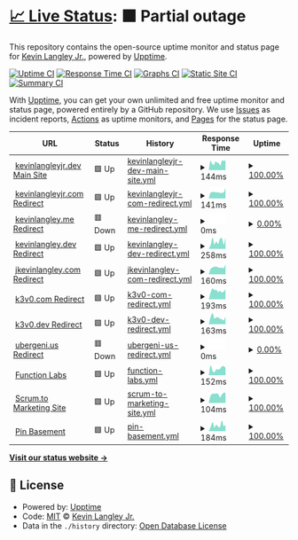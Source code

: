 # [📈 Live Status](https://kevinlangleyjr.upptime.js.org): <!--live status--> **🟧 Partial outage**

This repository contains the open-source uptime monitor and status page for [Kevin Langley Jr.](https://kevinlangleyjr.dev), powered by [Upptime](https://github.com/upptime/upptime).

[![Uptime CI](https://github.com/kevinlangleyjr/upptime/workflows/Uptime%20CI/badge.svg)](https://github.com/kevinlangleyjr/upptime/actions?query=workflow%3A%22Uptime+CI%22)
[![Response Time CI](https://github.com/kevinlangleyjr/upptime/workflows/Response%20Time%20CI/badge.svg)](https://github.com/kevinlangleyjr/upptime/actions?query=workflow%3A%22Response+Time+CI%22)
[![Graphs CI](https://github.com/kevinlangleyjr/upptime/workflows/Graphs%20CI/badge.svg)](https://github.com/kevinlangleyjr/upptime/actions?query=workflow%3A%22Graphs+CI%22)
[![Static Site CI](https://github.com/kevinlangleyjr/upptime/workflows/Static%20Site%20CI/badge.svg)](https://github.com/kevinlangleyjr/upptime/actions?query=workflow%3A%22Static+Site+CI%22)
[![Summary CI](https://github.com/kevinlangleyjr/upptime/workflows/Summary%20CI/badge.svg)](https://github.com/kevinlangleyjr/upptime/actions?query=workflow%3A%22Summary+CI%22)

With [Upptime](https://upptime.js.org), you can get your own unlimited and free uptime monitor and status page, powered entirely by a GitHub repository. We use [Issues](https://github.com/kevinlangleyjr/upptime/issues) as incident reports, [Actions](https://github.com/kevinlangleyjr/upptime/actions) as uptime monitors, and [Pages](https://kevinlangleyjr.upptime.js.org) for the status page.

<!--start: status pages-->
<!-- This summary is generated by Upptime (https://github.com/upptime/upptime) -->
<!-- Do not edit this manually, your changes will be overwritten -->
<!-- prettier-ignore -->
| URL | Status | History | Response Time | Uptime |
| --- | ------ | ------- | ------------- | ------ |
| <img alt="" src="https://icons.duckduckgo.com/ip3/kevinlangleyjr.dev.ico" height="13"> [kevinlangleyjr.dev Main Site](https://kevinlangleyjr.dev) | 🟩 Up | [kevinlangleyjr-dev-main-site.yml](https://github.com/kevinlangleyjr/upptime/commits/HEAD/history/kevinlangleyjr-dev-main-site.yml) | <details><summary><img alt="Response time graph" src="./graphs/kevinlangleyjr-dev-main-site/response-time-week.png" height="20"> 144ms</summary><br><a href="https://status.kevinlangleyjr.dev/history/kevinlangleyjr-dev-main-site"><img alt="Response time 172" src="https://img.shields.io/endpoint?url=https%3A%2F%2Fraw.githubusercontent.com%2Fkevinlangleyjr%2Fupptime%2FHEAD%2Fapi%2Fkevinlangleyjr-dev-main-site%2Fresponse-time.json"></a><br><a href="https://status.kevinlangleyjr.dev/history/kevinlangleyjr-dev-main-site"><img alt="24-hour response time 176" src="https://img.shields.io/endpoint?url=https%3A%2F%2Fraw.githubusercontent.com%2Fkevinlangleyjr%2Fupptime%2FHEAD%2Fapi%2Fkevinlangleyjr-dev-main-site%2Fresponse-time-day.json"></a><br><a href="https://status.kevinlangleyjr.dev/history/kevinlangleyjr-dev-main-site"><img alt="7-day response time 144" src="https://img.shields.io/endpoint?url=https%3A%2F%2Fraw.githubusercontent.com%2Fkevinlangleyjr%2Fupptime%2FHEAD%2Fapi%2Fkevinlangleyjr-dev-main-site%2Fresponse-time-week.json"></a><br><a href="https://status.kevinlangleyjr.dev/history/kevinlangleyjr-dev-main-site"><img alt="30-day response time 141" src="https://img.shields.io/endpoint?url=https%3A%2F%2Fraw.githubusercontent.com%2Fkevinlangleyjr%2Fupptime%2FHEAD%2Fapi%2Fkevinlangleyjr-dev-main-site%2Fresponse-time-month.json"></a><br><a href="https://status.kevinlangleyjr.dev/history/kevinlangleyjr-dev-main-site"><img alt="1-year response time 147" src="https://img.shields.io/endpoint?url=https%3A%2F%2Fraw.githubusercontent.com%2Fkevinlangleyjr%2Fupptime%2FHEAD%2Fapi%2Fkevinlangleyjr-dev-main-site%2Fresponse-time-year.json"></a></details> | <details><summary><a href="https://status.kevinlangleyjr.dev/history/kevinlangleyjr-dev-main-site">100.00%</a></summary><a href="https://status.kevinlangleyjr.dev/history/kevinlangleyjr-dev-main-site"><img alt="All-time uptime 99.97%" src="https://img.shields.io/endpoint?url=https%3A%2F%2Fraw.githubusercontent.com%2Fkevinlangleyjr%2Fupptime%2FHEAD%2Fapi%2Fkevinlangleyjr-dev-main-site%2Fuptime.json"></a><br><a href="https://status.kevinlangleyjr.dev/history/kevinlangleyjr-dev-main-site"><img alt="24-hour uptime 100.00%" src="https://img.shields.io/endpoint?url=https%3A%2F%2Fraw.githubusercontent.com%2Fkevinlangleyjr%2Fupptime%2FHEAD%2Fapi%2Fkevinlangleyjr-dev-main-site%2Fuptime-day.json"></a><br><a href="https://status.kevinlangleyjr.dev/history/kevinlangleyjr-dev-main-site"><img alt="7-day uptime 100.00%" src="https://img.shields.io/endpoint?url=https%3A%2F%2Fraw.githubusercontent.com%2Fkevinlangleyjr%2Fupptime%2FHEAD%2Fapi%2Fkevinlangleyjr-dev-main-site%2Fuptime-week.json"></a><br><a href="https://status.kevinlangleyjr.dev/history/kevinlangleyjr-dev-main-site"><img alt="30-day uptime 100.00%" src="https://img.shields.io/endpoint?url=https%3A%2F%2Fraw.githubusercontent.com%2Fkevinlangleyjr%2Fupptime%2FHEAD%2Fapi%2Fkevinlangleyjr-dev-main-site%2Fuptime-month.json"></a><br><a href="https://status.kevinlangleyjr.dev/history/kevinlangleyjr-dev-main-site"><img alt="1-year uptime 99.99%" src="https://img.shields.io/endpoint?url=https%3A%2F%2Fraw.githubusercontent.com%2Fkevinlangleyjr%2Fupptime%2FHEAD%2Fapi%2Fkevinlangleyjr-dev-main-site%2Fuptime-year.json"></a></details>
| <img alt="" src="https://icons.duckduckgo.com/ip3/kevinlangleyjr.com.ico" height="13"> [kevinlangleyjr.com Redirect](https://kevinlangleyjr.com) | 🟩 Up | [kevinlangleyjr-com-redirect.yml](https://github.com/kevinlangleyjr/upptime/commits/HEAD/history/kevinlangleyjr-com-redirect.yml) | <details><summary><img alt="Response time graph" src="./graphs/kevinlangleyjr-com-redirect/response-time-week.png" height="20"> 141ms</summary><br><a href="https://status.kevinlangleyjr.dev/history/kevinlangleyjr-com-redirect"><img alt="Response time 209" src="https://img.shields.io/endpoint?url=https%3A%2F%2Fraw.githubusercontent.com%2Fkevinlangleyjr%2Fupptime%2FHEAD%2Fapi%2Fkevinlangleyjr-com-redirect%2Fresponse-time.json"></a><br><a href="https://status.kevinlangleyjr.dev/history/kevinlangleyjr-com-redirect"><img alt="24-hour response time 127" src="https://img.shields.io/endpoint?url=https%3A%2F%2Fraw.githubusercontent.com%2Fkevinlangleyjr%2Fupptime%2FHEAD%2Fapi%2Fkevinlangleyjr-com-redirect%2Fresponse-time-day.json"></a><br><a href="https://status.kevinlangleyjr.dev/history/kevinlangleyjr-com-redirect"><img alt="7-day response time 141" src="https://img.shields.io/endpoint?url=https%3A%2F%2Fraw.githubusercontent.com%2Fkevinlangleyjr%2Fupptime%2FHEAD%2Fapi%2Fkevinlangleyjr-com-redirect%2Fresponse-time-week.json"></a><br><a href="https://status.kevinlangleyjr.dev/history/kevinlangleyjr-com-redirect"><img alt="30-day response time 151" src="https://img.shields.io/endpoint?url=https%3A%2F%2Fraw.githubusercontent.com%2Fkevinlangleyjr%2Fupptime%2FHEAD%2Fapi%2Fkevinlangleyjr-com-redirect%2Fresponse-time-month.json"></a><br><a href="https://status.kevinlangleyjr.dev/history/kevinlangleyjr-com-redirect"><img alt="1-year response time 181" src="https://img.shields.io/endpoint?url=https%3A%2F%2Fraw.githubusercontent.com%2Fkevinlangleyjr%2Fupptime%2FHEAD%2Fapi%2Fkevinlangleyjr-com-redirect%2Fresponse-time-year.json"></a></details> | <details><summary><a href="https://status.kevinlangleyjr.dev/history/kevinlangleyjr-com-redirect">100.00%</a></summary><a href="https://status.kevinlangleyjr.dev/history/kevinlangleyjr-com-redirect"><img alt="All-time uptime 90.31%" src="https://img.shields.io/endpoint?url=https%3A%2F%2Fraw.githubusercontent.com%2Fkevinlangleyjr%2Fupptime%2FHEAD%2Fapi%2Fkevinlangleyjr-com-redirect%2Fuptime.json"></a><br><a href="https://status.kevinlangleyjr.dev/history/kevinlangleyjr-com-redirect"><img alt="24-hour uptime 100.00%" src="https://img.shields.io/endpoint?url=https%3A%2F%2Fraw.githubusercontent.com%2Fkevinlangleyjr%2Fupptime%2FHEAD%2Fapi%2Fkevinlangleyjr-com-redirect%2Fuptime-day.json"></a><br><a href="https://status.kevinlangleyjr.dev/history/kevinlangleyjr-com-redirect"><img alt="7-day uptime 100.00%" src="https://img.shields.io/endpoint?url=https%3A%2F%2Fraw.githubusercontent.com%2Fkevinlangleyjr%2Fupptime%2FHEAD%2Fapi%2Fkevinlangleyjr-com-redirect%2Fuptime-week.json"></a><br><a href="https://status.kevinlangleyjr.dev/history/kevinlangleyjr-com-redirect"><img alt="30-day uptime 57.67%" src="https://img.shields.io/endpoint?url=https%3A%2F%2Fraw.githubusercontent.com%2Fkevinlangleyjr%2Fupptime%2FHEAD%2Fapi%2Fkevinlangleyjr-com-redirect%2Fuptime-month.json"></a><br><a href="https://status.kevinlangleyjr.dev/history/kevinlangleyjr-com-redirect"><img alt="1-year uptime 74.54%" src="https://img.shields.io/endpoint?url=https%3A%2F%2Fraw.githubusercontent.com%2Fkevinlangleyjr%2Fupptime%2FHEAD%2Fapi%2Fkevinlangleyjr-com-redirect%2Fuptime-year.json"></a></details>
| <img alt="" src="https://icons.duckduckgo.com/ip3/kevinlangley.me.ico" height="13"> [kevinlangley.me Redirect](https://kevinlangley.me) | 🟥 Down | [kevinlangley-me-redirect.yml](https://github.com/kevinlangleyjr/upptime/commits/HEAD/history/kevinlangley-me-redirect.yml) | <details><summary><img alt="Response time graph" src="./graphs/kevinlangley-me-redirect/response-time-week.png" height="20"> 0ms</summary><br><a href="https://status.kevinlangleyjr.dev/history/kevinlangley-me-redirect"><img alt="Response time 188" src="https://img.shields.io/endpoint?url=https%3A%2F%2Fraw.githubusercontent.com%2Fkevinlangleyjr%2Fupptime%2FHEAD%2Fapi%2Fkevinlangley-me-redirect%2Fresponse-time.json"></a><br><a href="https://status.kevinlangleyjr.dev/history/kevinlangley-me-redirect"><img alt="24-hour response time 0" src="https://img.shields.io/endpoint?url=https%3A%2F%2Fraw.githubusercontent.com%2Fkevinlangleyjr%2Fupptime%2FHEAD%2Fapi%2Fkevinlangley-me-redirect%2Fresponse-time-day.json"></a><br><a href="https://status.kevinlangleyjr.dev/history/kevinlangley-me-redirect"><img alt="7-day response time 0" src="https://img.shields.io/endpoint?url=https%3A%2F%2Fraw.githubusercontent.com%2Fkevinlangleyjr%2Fupptime%2FHEAD%2Fapi%2Fkevinlangley-me-redirect%2Fresponse-time-week.json"></a><br><a href="https://status.kevinlangleyjr.dev/history/kevinlangley-me-redirect"><img alt="30-day response time 0" src="https://img.shields.io/endpoint?url=https%3A%2F%2Fraw.githubusercontent.com%2Fkevinlangleyjr%2Fupptime%2FHEAD%2Fapi%2Fkevinlangley-me-redirect%2Fresponse-time-month.json"></a><br><a href="https://status.kevinlangleyjr.dev/history/kevinlangley-me-redirect"><img alt="1-year response time 189" src="https://img.shields.io/endpoint?url=https%3A%2F%2Fraw.githubusercontent.com%2Fkevinlangleyjr%2Fupptime%2FHEAD%2Fapi%2Fkevinlangley-me-redirect%2Fresponse-time-year.json"></a></details> | <details><summary><a href="https://status.kevinlangleyjr.dev/history/kevinlangley-me-redirect">0.00%</a></summary><a href="https://status.kevinlangleyjr.dev/history/kevinlangley-me-redirect"><img alt="All-time uptime 89.55%" src="https://img.shields.io/endpoint?url=https%3A%2F%2Fraw.githubusercontent.com%2Fkevinlangleyjr%2Fupptime%2FHEAD%2Fapi%2Fkevinlangley-me-redirect%2Fuptime.json"></a><br><a href="https://status.kevinlangleyjr.dev/history/kevinlangley-me-redirect"><img alt="24-hour uptime 0.00%" src="https://img.shields.io/endpoint?url=https%3A%2F%2Fraw.githubusercontent.com%2Fkevinlangleyjr%2Fupptime%2FHEAD%2Fapi%2Fkevinlangley-me-redirect%2Fuptime-day.json"></a><br><a href="https://status.kevinlangleyjr.dev/history/kevinlangley-me-redirect"><img alt="7-day uptime 0.00%" src="https://img.shields.io/endpoint?url=https%3A%2F%2Fraw.githubusercontent.com%2Fkevinlangleyjr%2Fupptime%2FHEAD%2Fapi%2Fkevinlangley-me-redirect%2Fuptime-week.json"></a><br><a href="https://status.kevinlangleyjr.dev/history/kevinlangley-me-redirect"><img alt="30-day uptime 1.38%" src="https://img.shields.io/endpoint?url=https%3A%2F%2Fraw.githubusercontent.com%2Fkevinlangleyjr%2Fupptime%2FHEAD%2Fapi%2Fkevinlangley-me-redirect%2Fuptime-month.json"></a><br><a href="https://status.kevinlangleyjr.dev/history/kevinlangley-me-redirect"><img alt="1-year uptime 72.50%" src="https://img.shields.io/endpoint?url=https%3A%2F%2Fraw.githubusercontent.com%2Fkevinlangleyjr%2Fupptime%2FHEAD%2Fapi%2Fkevinlangley-me-redirect%2Fuptime-year.json"></a></details>
| <img alt="" src="https://icons.duckduckgo.com/ip3/kevinlangley.dev.ico" height="13"> [kevinlangley.dev Redirect](https://kevinlangley.dev) | 🟩 Up | [kevinlangley-dev-redirect.yml](https://github.com/kevinlangleyjr/upptime/commits/HEAD/history/kevinlangley-dev-redirect.yml) | <details><summary><img alt="Response time graph" src="./graphs/kevinlangley-dev-redirect/response-time-week.png" height="20"> 258ms</summary><br><a href="https://status.kevinlangleyjr.dev/history/kevinlangley-dev-redirect"><img alt="Response time 292" src="https://img.shields.io/endpoint?url=https%3A%2F%2Fraw.githubusercontent.com%2Fkevinlangleyjr%2Fupptime%2FHEAD%2Fapi%2Fkevinlangley-dev-redirect%2Fresponse-time.json"></a><br><a href="https://status.kevinlangleyjr.dev/history/kevinlangley-dev-redirect"><img alt="24-hour response time 170" src="https://img.shields.io/endpoint?url=https%3A%2F%2Fraw.githubusercontent.com%2Fkevinlangleyjr%2Fupptime%2FHEAD%2Fapi%2Fkevinlangley-dev-redirect%2Fresponse-time-day.json"></a><br><a href="https://status.kevinlangleyjr.dev/history/kevinlangley-dev-redirect"><img alt="7-day response time 258" src="https://img.shields.io/endpoint?url=https%3A%2F%2Fraw.githubusercontent.com%2Fkevinlangleyjr%2Fupptime%2FHEAD%2Fapi%2Fkevinlangley-dev-redirect%2Fresponse-time-week.json"></a><br><a href="https://status.kevinlangleyjr.dev/history/kevinlangley-dev-redirect"><img alt="30-day response time 238" src="https://img.shields.io/endpoint?url=https%3A%2F%2Fraw.githubusercontent.com%2Fkevinlangleyjr%2Fupptime%2FHEAD%2Fapi%2Fkevinlangley-dev-redirect%2Fresponse-time-month.json"></a><br><a href="https://status.kevinlangleyjr.dev/history/kevinlangley-dev-redirect"><img alt="1-year response time 292" src="https://img.shields.io/endpoint?url=https%3A%2F%2Fraw.githubusercontent.com%2Fkevinlangleyjr%2Fupptime%2FHEAD%2Fapi%2Fkevinlangley-dev-redirect%2Fresponse-time-year.json"></a></details> | <details><summary><a href="https://status.kevinlangleyjr.dev/history/kevinlangley-dev-redirect">100.00%</a></summary><a href="https://status.kevinlangleyjr.dev/history/kevinlangley-dev-redirect"><img alt="All-time uptime 76.42%" src="https://img.shields.io/endpoint?url=https%3A%2F%2Fraw.githubusercontent.com%2Fkevinlangleyjr%2Fupptime%2FHEAD%2Fapi%2Fkevinlangley-dev-redirect%2Fuptime.json"></a><br><a href="https://status.kevinlangleyjr.dev/history/kevinlangley-dev-redirect"><img alt="24-hour uptime 100.00%" src="https://img.shields.io/endpoint?url=https%3A%2F%2Fraw.githubusercontent.com%2Fkevinlangleyjr%2Fupptime%2FHEAD%2Fapi%2Fkevinlangley-dev-redirect%2Fuptime-day.json"></a><br><a href="https://status.kevinlangleyjr.dev/history/kevinlangley-dev-redirect"><img alt="7-day uptime 100.00%" src="https://img.shields.io/endpoint?url=https%3A%2F%2Fraw.githubusercontent.com%2Fkevinlangleyjr%2Fupptime%2FHEAD%2Fapi%2Fkevinlangley-dev-redirect%2Fuptime-week.json"></a><br><a href="https://status.kevinlangleyjr.dev/history/kevinlangley-dev-redirect"><img alt="30-day uptime 100.00%" src="https://img.shields.io/endpoint?url=https%3A%2F%2Fraw.githubusercontent.com%2Fkevinlangleyjr%2Fupptime%2FHEAD%2Fapi%2Fkevinlangley-dev-redirect%2Fuptime-month.json"></a><br><a href="https://status.kevinlangleyjr.dev/history/kevinlangley-dev-redirect"><img alt="1-year uptime 81.60%" src="https://img.shields.io/endpoint?url=https%3A%2F%2Fraw.githubusercontent.com%2Fkevinlangleyjr%2Fupptime%2FHEAD%2Fapi%2Fkevinlangley-dev-redirect%2Fuptime-year.json"></a></details>
| <img alt="" src="https://icons.duckduckgo.com/ip3/jkevinlangley.com.ico" height="13"> [jkevinlangley.com Redirect](https://jkevinlangley.com) | 🟩 Up | [jkevinlangley-com-redirect.yml](https://github.com/kevinlangleyjr/upptime/commits/HEAD/history/jkevinlangley-com-redirect.yml) | <details><summary><img alt="Response time graph" src="./graphs/jkevinlangley-com-redirect/response-time-week.png" height="20"> 160ms</summary><br><a href="https://status.kevinlangleyjr.dev/history/jkevinlangley-com-redirect"><img alt="Response time 185" src="https://img.shields.io/endpoint?url=https%3A%2F%2Fraw.githubusercontent.com%2Fkevinlangleyjr%2Fupptime%2FHEAD%2Fapi%2Fjkevinlangley-com-redirect%2Fresponse-time.json"></a><br><a href="https://status.kevinlangleyjr.dev/history/jkevinlangley-com-redirect"><img alt="24-hour response time 156" src="https://img.shields.io/endpoint?url=https%3A%2F%2Fraw.githubusercontent.com%2Fkevinlangleyjr%2Fupptime%2FHEAD%2Fapi%2Fjkevinlangley-com-redirect%2Fresponse-time-day.json"></a><br><a href="https://status.kevinlangleyjr.dev/history/jkevinlangley-com-redirect"><img alt="7-day response time 160" src="https://img.shields.io/endpoint?url=https%3A%2F%2Fraw.githubusercontent.com%2Fkevinlangleyjr%2Fupptime%2FHEAD%2Fapi%2Fjkevinlangley-com-redirect%2Fresponse-time-week.json"></a><br><a href="https://status.kevinlangleyjr.dev/history/jkevinlangley-com-redirect"><img alt="30-day response time 166" src="https://img.shields.io/endpoint?url=https%3A%2F%2Fraw.githubusercontent.com%2Fkevinlangleyjr%2Fupptime%2FHEAD%2Fapi%2Fjkevinlangley-com-redirect%2Fresponse-time-month.json"></a><br><a href="https://status.kevinlangleyjr.dev/history/jkevinlangley-com-redirect"><img alt="1-year response time 191" src="https://img.shields.io/endpoint?url=https%3A%2F%2Fraw.githubusercontent.com%2Fkevinlangleyjr%2Fupptime%2FHEAD%2Fapi%2Fjkevinlangley-com-redirect%2Fresponse-time-year.json"></a></details> | <details><summary><a href="https://status.kevinlangleyjr.dev/history/jkevinlangley-com-redirect">100.00%</a></summary><a href="https://status.kevinlangleyjr.dev/history/jkevinlangley-com-redirect"><img alt="All-time uptime 99.84%" src="https://img.shields.io/endpoint?url=https%3A%2F%2Fraw.githubusercontent.com%2Fkevinlangleyjr%2Fupptime%2FHEAD%2Fapi%2Fjkevinlangley-com-redirect%2Fuptime.json"></a><br><a href="https://status.kevinlangleyjr.dev/history/jkevinlangley-com-redirect"><img alt="24-hour uptime 100.00%" src="https://img.shields.io/endpoint?url=https%3A%2F%2Fraw.githubusercontent.com%2Fkevinlangleyjr%2Fupptime%2FHEAD%2Fapi%2Fjkevinlangley-com-redirect%2Fuptime-day.json"></a><br><a href="https://status.kevinlangleyjr.dev/history/jkevinlangley-com-redirect"><img alt="7-day uptime 100.00%" src="https://img.shields.io/endpoint?url=https%3A%2F%2Fraw.githubusercontent.com%2Fkevinlangleyjr%2Fupptime%2FHEAD%2Fapi%2Fjkevinlangley-com-redirect%2Fuptime-week.json"></a><br><a href="https://status.kevinlangleyjr.dev/history/jkevinlangley-com-redirect"><img alt="30-day uptime 100.00%" src="https://img.shields.io/endpoint?url=https%3A%2F%2Fraw.githubusercontent.com%2Fkevinlangleyjr%2Fupptime%2FHEAD%2Fapi%2Fjkevinlangley-com-redirect%2Fuptime-month.json"></a><br><a href="https://status.kevinlangleyjr.dev/history/jkevinlangley-com-redirect"><img alt="1-year uptime 99.64%" src="https://img.shields.io/endpoint?url=https%3A%2F%2Fraw.githubusercontent.com%2Fkevinlangleyjr%2Fupptime%2FHEAD%2Fapi%2Fjkevinlangley-com-redirect%2Fuptime-year.json"></a></details>
| <img alt="" src="https://icons.duckduckgo.com/ip3/k3v0.com.ico" height="13"> [k3v0.com Redirect](https://k3v0.com) | 🟩 Up | [k3v0-com-redirect.yml](https://github.com/kevinlangleyjr/upptime/commits/HEAD/history/k3v0-com-redirect.yml) | <details><summary><img alt="Response time graph" src="./graphs/k3v0-com-redirect/response-time-week.png" height="20"> 193ms</summary><br><a href="https://status.kevinlangleyjr.dev/history/k3v0-com-redirect"><img alt="Response time 193" src="https://img.shields.io/endpoint?url=https%3A%2F%2Fraw.githubusercontent.com%2Fkevinlangleyjr%2Fupptime%2FHEAD%2Fapi%2Fk3v0-com-redirect%2Fresponse-time.json"></a><br><a href="https://status.kevinlangleyjr.dev/history/k3v0-com-redirect"><img alt="24-hour response time 192" src="https://img.shields.io/endpoint?url=https%3A%2F%2Fraw.githubusercontent.com%2Fkevinlangleyjr%2Fupptime%2FHEAD%2Fapi%2Fk3v0-com-redirect%2Fresponse-time-day.json"></a><br><a href="https://status.kevinlangleyjr.dev/history/k3v0-com-redirect"><img alt="7-day response time 193" src="https://img.shields.io/endpoint?url=https%3A%2F%2Fraw.githubusercontent.com%2Fkevinlangleyjr%2Fupptime%2FHEAD%2Fapi%2Fk3v0-com-redirect%2Fresponse-time-week.json"></a><br><a href="https://status.kevinlangleyjr.dev/history/k3v0-com-redirect"><img alt="30-day response time 177" src="https://img.shields.io/endpoint?url=https%3A%2F%2Fraw.githubusercontent.com%2Fkevinlangleyjr%2Fupptime%2FHEAD%2Fapi%2Fk3v0-com-redirect%2Fresponse-time-month.json"></a><br><a href="https://status.kevinlangleyjr.dev/history/k3v0-com-redirect"><img alt="1-year response time 189" src="https://img.shields.io/endpoint?url=https%3A%2F%2Fraw.githubusercontent.com%2Fkevinlangleyjr%2Fupptime%2FHEAD%2Fapi%2Fk3v0-com-redirect%2Fresponse-time-year.json"></a></details> | <details><summary><a href="https://status.kevinlangleyjr.dev/history/k3v0-com-redirect">100.00%</a></summary><a href="https://status.kevinlangleyjr.dev/history/k3v0-com-redirect"><img alt="All-time uptime 99.37%" src="https://img.shields.io/endpoint?url=https%3A%2F%2Fraw.githubusercontent.com%2Fkevinlangleyjr%2Fupptime%2FHEAD%2Fapi%2Fk3v0-com-redirect%2Fuptime.json"></a><br><a href="https://status.kevinlangleyjr.dev/history/k3v0-com-redirect"><img alt="24-hour uptime 100.00%" src="https://img.shields.io/endpoint?url=https%3A%2F%2Fraw.githubusercontent.com%2Fkevinlangleyjr%2Fupptime%2FHEAD%2Fapi%2Fk3v0-com-redirect%2Fuptime-day.json"></a><br><a href="https://status.kevinlangleyjr.dev/history/k3v0-com-redirect"><img alt="7-day uptime 100.00%" src="https://img.shields.io/endpoint?url=https%3A%2F%2Fraw.githubusercontent.com%2Fkevinlangleyjr%2Fupptime%2FHEAD%2Fapi%2Fk3v0-com-redirect%2Fuptime-week.json"></a><br><a href="https://status.kevinlangleyjr.dev/history/k3v0-com-redirect"><img alt="30-day uptime 100.00%" src="https://img.shields.io/endpoint?url=https%3A%2F%2Fraw.githubusercontent.com%2Fkevinlangleyjr%2Fupptime%2FHEAD%2Fapi%2Fk3v0-com-redirect%2Fuptime-month.json"></a><br><a href="https://status.kevinlangleyjr.dev/history/k3v0-com-redirect"><img alt="1-year uptime 99.99%" src="https://img.shields.io/endpoint?url=https%3A%2F%2Fraw.githubusercontent.com%2Fkevinlangleyjr%2Fupptime%2FHEAD%2Fapi%2Fk3v0-com-redirect%2Fuptime-year.json"></a></details>
| <img alt="" src="https://icons.duckduckgo.com/ip3/k3v0.dev.ico" height="13"> [k3v0.dev Redirect](https://k3v0.dev) | 🟩 Up | [k3v0-dev-redirect.yml](https://github.com/kevinlangleyjr/upptime/commits/HEAD/history/k3v0-dev-redirect.yml) | <details><summary><img alt="Response time graph" src="./graphs/k3v0-dev-redirect/response-time-week.png" height="20"> 163ms</summary><br><a href="https://status.kevinlangleyjr.dev/history/k3v0-dev-redirect"><img alt="Response time 185" src="https://img.shields.io/endpoint?url=https%3A%2F%2Fraw.githubusercontent.com%2Fkevinlangleyjr%2Fupptime%2FHEAD%2Fapi%2Fk3v0-dev-redirect%2Fresponse-time.json"></a><br><a href="https://status.kevinlangleyjr.dev/history/k3v0-dev-redirect"><img alt="24-hour response time 127" src="https://img.shields.io/endpoint?url=https%3A%2F%2Fraw.githubusercontent.com%2Fkevinlangleyjr%2Fupptime%2FHEAD%2Fapi%2Fk3v0-dev-redirect%2Fresponse-time-day.json"></a><br><a href="https://status.kevinlangleyjr.dev/history/k3v0-dev-redirect"><img alt="7-day response time 163" src="https://img.shields.io/endpoint?url=https%3A%2F%2Fraw.githubusercontent.com%2Fkevinlangleyjr%2Fupptime%2FHEAD%2Fapi%2Fk3v0-dev-redirect%2Fresponse-time-week.json"></a><br><a href="https://status.kevinlangleyjr.dev/history/k3v0-dev-redirect"><img alt="30-day response time 164" src="https://img.shields.io/endpoint?url=https%3A%2F%2Fraw.githubusercontent.com%2Fkevinlangleyjr%2Fupptime%2FHEAD%2Fapi%2Fk3v0-dev-redirect%2Fresponse-time-month.json"></a><br><a href="https://status.kevinlangleyjr.dev/history/k3v0-dev-redirect"><img alt="1-year response time 185" src="https://img.shields.io/endpoint?url=https%3A%2F%2Fraw.githubusercontent.com%2Fkevinlangleyjr%2Fupptime%2FHEAD%2Fapi%2Fk3v0-dev-redirect%2Fresponse-time-year.json"></a></details> | <details><summary><a href="https://status.kevinlangleyjr.dev/history/k3v0-dev-redirect">100.00%</a></summary><a href="https://status.kevinlangleyjr.dev/history/k3v0-dev-redirect"><img alt="All-time uptime 81.87%" src="https://img.shields.io/endpoint?url=https%3A%2F%2Fraw.githubusercontent.com%2Fkevinlangleyjr%2Fupptime%2FHEAD%2Fapi%2Fk3v0-dev-redirect%2Fuptime.json"></a><br><a href="https://status.kevinlangleyjr.dev/history/k3v0-dev-redirect"><img alt="24-hour uptime 100.00%" src="https://img.shields.io/endpoint?url=https%3A%2F%2Fraw.githubusercontent.com%2Fkevinlangleyjr%2Fupptime%2FHEAD%2Fapi%2Fk3v0-dev-redirect%2Fuptime-day.json"></a><br><a href="https://status.kevinlangleyjr.dev/history/k3v0-dev-redirect"><img alt="7-day uptime 100.00%" src="https://img.shields.io/endpoint?url=https%3A%2F%2Fraw.githubusercontent.com%2Fkevinlangleyjr%2Fupptime%2FHEAD%2Fapi%2Fk3v0-dev-redirect%2Fuptime-week.json"></a><br><a href="https://status.kevinlangleyjr.dev/history/k3v0-dev-redirect"><img alt="30-day uptime 100.00%" src="https://img.shields.io/endpoint?url=https%3A%2F%2Fraw.githubusercontent.com%2Fkevinlangleyjr%2Fupptime%2FHEAD%2Fapi%2Fk3v0-dev-redirect%2Fuptime-month.json"></a><br><a href="https://status.kevinlangleyjr.dev/history/k3v0-dev-redirect"><img alt="1-year uptime 88.06%" src="https://img.shields.io/endpoint?url=https%3A%2F%2Fraw.githubusercontent.com%2Fkevinlangleyjr%2Fupptime%2FHEAD%2Fapi%2Fk3v0-dev-redirect%2Fuptime-year.json"></a></details>
| <img alt="" src="https://icons.duckduckgo.com/ip3/ubergeni.us.ico" height="13"> [ubergeni.us Redirect](https://ubergeni.us) | 🟥 Down | [ubergeni-us-redirect.yml](https://github.com/kevinlangleyjr/upptime/commits/HEAD/history/ubergeni-us-redirect.yml) | <details><summary><img alt="Response time graph" src="./graphs/ubergeni-us-redirect/response-time-week.png" height="20"> 0ms</summary><br><a href="https://status.kevinlangleyjr.dev/history/ubergeni-us-redirect"><img alt="Response time 167" src="https://img.shields.io/endpoint?url=https%3A%2F%2Fraw.githubusercontent.com%2Fkevinlangleyjr%2Fupptime%2FHEAD%2Fapi%2Fubergeni-us-redirect%2Fresponse-time.json"></a><br><a href="https://status.kevinlangleyjr.dev/history/ubergeni-us-redirect"><img alt="24-hour response time 0" src="https://img.shields.io/endpoint?url=https%3A%2F%2Fraw.githubusercontent.com%2Fkevinlangleyjr%2Fupptime%2FHEAD%2Fapi%2Fubergeni-us-redirect%2Fresponse-time-day.json"></a><br><a href="https://status.kevinlangleyjr.dev/history/ubergeni-us-redirect"><img alt="7-day response time 0" src="https://img.shields.io/endpoint?url=https%3A%2F%2Fraw.githubusercontent.com%2Fkevinlangleyjr%2Fupptime%2FHEAD%2Fapi%2Fubergeni-us-redirect%2Fresponse-time-week.json"></a><br><a href="https://status.kevinlangleyjr.dev/history/ubergeni-us-redirect"><img alt="30-day response time 0" src="https://img.shields.io/endpoint?url=https%3A%2F%2Fraw.githubusercontent.com%2Fkevinlangleyjr%2Fupptime%2FHEAD%2Fapi%2Fubergeni-us-redirect%2Fresponse-time-month.json"></a><br><a href="https://status.kevinlangleyjr.dev/history/ubergeni-us-redirect"><img alt="1-year response time 174" src="https://img.shields.io/endpoint?url=https%3A%2F%2Fraw.githubusercontent.com%2Fkevinlangleyjr%2Fupptime%2FHEAD%2Fapi%2Fubergeni-us-redirect%2Fresponse-time-year.json"></a></details> | <details><summary><a href="https://status.kevinlangleyjr.dev/history/ubergeni-us-redirect">0.00%</a></summary><a href="https://status.kevinlangleyjr.dev/history/ubergeni-us-redirect"><img alt="All-time uptime 80.16%" src="https://img.shields.io/endpoint?url=https%3A%2F%2Fraw.githubusercontent.com%2Fkevinlangleyjr%2Fupptime%2FHEAD%2Fapi%2Fubergeni-us-redirect%2Fuptime.json"></a><br><a href="https://status.kevinlangleyjr.dev/history/ubergeni-us-redirect"><img alt="24-hour uptime 0.00%" src="https://img.shields.io/endpoint?url=https%3A%2F%2Fraw.githubusercontent.com%2Fkevinlangleyjr%2Fupptime%2FHEAD%2Fapi%2Fubergeni-us-redirect%2Fuptime-day.json"></a><br><a href="https://status.kevinlangleyjr.dev/history/ubergeni-us-redirect"><img alt="7-day uptime 0.00%" src="https://img.shields.io/endpoint?url=https%3A%2F%2Fraw.githubusercontent.com%2Fkevinlangleyjr%2Fupptime%2FHEAD%2Fapi%2Fubergeni-us-redirect%2Fuptime-week.json"></a><br><a href="https://status.kevinlangleyjr.dev/history/ubergeni-us-redirect"><img alt="30-day uptime 1.38%" src="https://img.shields.io/endpoint?url=https%3A%2F%2Fraw.githubusercontent.com%2Fkevinlangleyjr%2Fupptime%2FHEAD%2Fapi%2Fubergeni-us-redirect%2Fuptime-month.json"></a><br><a href="https://status.kevinlangleyjr.dev/history/ubergeni-us-redirect"><img alt="1-year uptime 48.02%" src="https://img.shields.io/endpoint?url=https%3A%2F%2Fraw.githubusercontent.com%2Fkevinlangleyjr%2Fupptime%2FHEAD%2Fapi%2Fubergeni-us-redirect%2Fuptime-year.json"></a></details>
| <img alt="" src="https://icons.duckduckgo.com/ip3/functionlabs.io.ico" height="13"> [Function Labs](https://functionlabs.io) | 🟩 Up | [function-labs.yml](https://github.com/kevinlangleyjr/upptime/commits/HEAD/history/function-labs.yml) | <details><summary><img alt="Response time graph" src="./graphs/function-labs/response-time-week.png" height="20"> 152ms</summary><br><a href="https://status.kevinlangleyjr.dev/history/function-labs"><img alt="Response time 226" src="https://img.shields.io/endpoint?url=https%3A%2F%2Fraw.githubusercontent.com%2Fkevinlangleyjr%2Fupptime%2FHEAD%2Fapi%2Ffunction-labs%2Fresponse-time.json"></a><br><a href="https://status.kevinlangleyjr.dev/history/function-labs"><img alt="24-hour response time 99" src="https://img.shields.io/endpoint?url=https%3A%2F%2Fraw.githubusercontent.com%2Fkevinlangleyjr%2Fupptime%2FHEAD%2Fapi%2Ffunction-labs%2Fresponse-time-day.json"></a><br><a href="https://status.kevinlangleyjr.dev/history/function-labs"><img alt="7-day response time 152" src="https://img.shields.io/endpoint?url=https%3A%2F%2Fraw.githubusercontent.com%2Fkevinlangleyjr%2Fupptime%2FHEAD%2Fapi%2Ffunction-labs%2Fresponse-time-week.json"></a><br><a href="https://status.kevinlangleyjr.dev/history/function-labs"><img alt="30-day response time 175" src="https://img.shields.io/endpoint?url=https%3A%2F%2Fraw.githubusercontent.com%2Fkevinlangleyjr%2Fupptime%2FHEAD%2Fapi%2Ffunction-labs%2Fresponse-time-month.json"></a><br><a href="https://status.kevinlangleyjr.dev/history/function-labs"><img alt="1-year response time 228" src="https://img.shields.io/endpoint?url=https%3A%2F%2Fraw.githubusercontent.com%2Fkevinlangleyjr%2Fupptime%2FHEAD%2Fapi%2Ffunction-labs%2Fresponse-time-year.json"></a></details> | <details><summary><a href="https://status.kevinlangleyjr.dev/history/function-labs">100.00%</a></summary><a href="https://status.kevinlangleyjr.dev/history/function-labs"><img alt="All-time uptime 90.31%" src="https://img.shields.io/endpoint?url=https%3A%2F%2Fraw.githubusercontent.com%2Fkevinlangleyjr%2Fupptime%2FHEAD%2Fapi%2Ffunction-labs%2Fuptime.json"></a><br><a href="https://status.kevinlangleyjr.dev/history/function-labs"><img alt="24-hour uptime 100.00%" src="https://img.shields.io/endpoint?url=https%3A%2F%2Fraw.githubusercontent.com%2Fkevinlangleyjr%2Fupptime%2FHEAD%2Fapi%2Ffunction-labs%2Fuptime-day.json"></a><br><a href="https://status.kevinlangleyjr.dev/history/function-labs"><img alt="7-day uptime 100.00%" src="https://img.shields.io/endpoint?url=https%3A%2F%2Fraw.githubusercontent.com%2Fkevinlangleyjr%2Fupptime%2FHEAD%2Fapi%2Ffunction-labs%2Fuptime-week.json"></a><br><a href="https://status.kevinlangleyjr.dev/history/function-labs"><img alt="30-day uptime 57.67%" src="https://img.shields.io/endpoint?url=https%3A%2F%2Fraw.githubusercontent.com%2Fkevinlangleyjr%2Fupptime%2FHEAD%2Fapi%2Ffunction-labs%2Fuptime-month.json"></a><br><a href="https://status.kevinlangleyjr.dev/history/function-labs"><img alt="1-year uptime 74.45%" src="https://img.shields.io/endpoint?url=https%3A%2F%2Fraw.githubusercontent.com%2Fkevinlangleyjr%2Fupptime%2FHEAD%2Fapi%2Ffunction-labs%2Fuptime-year.json"></a></details>
| <img alt="" src="https://icons.duckduckgo.com/ip3/scrum.to.ico" height="13"> [Scrum.to Marketing Site](https://scrum.to) | 🟩 Up | [scrum-to-marketing-site.yml](https://github.com/kevinlangleyjr/upptime/commits/HEAD/history/scrum-to-marketing-site.yml) | <details><summary><img alt="Response time graph" src="./graphs/scrum-to-marketing-site/response-time-week.png" height="20"> 104ms</summary><br><a href="https://status.kevinlangleyjr.dev/history/scrum-to-marketing-site"><img alt="Response time 219" src="https://img.shields.io/endpoint?url=https%3A%2F%2Fraw.githubusercontent.com%2Fkevinlangleyjr%2Fupptime%2FHEAD%2Fapi%2Fscrum-to-marketing-site%2Fresponse-time.json"></a><br><a href="https://status.kevinlangleyjr.dev/history/scrum-to-marketing-site"><img alt="24-hour response time 85" src="https://img.shields.io/endpoint?url=https%3A%2F%2Fraw.githubusercontent.com%2Fkevinlangleyjr%2Fupptime%2FHEAD%2Fapi%2Fscrum-to-marketing-site%2Fresponse-time-day.json"></a><br><a href="https://status.kevinlangleyjr.dev/history/scrum-to-marketing-site"><img alt="7-day response time 104" src="https://img.shields.io/endpoint?url=https%3A%2F%2Fraw.githubusercontent.com%2Fkevinlangleyjr%2Fupptime%2FHEAD%2Fapi%2Fscrum-to-marketing-site%2Fresponse-time-week.json"></a><br><a href="https://status.kevinlangleyjr.dev/history/scrum-to-marketing-site"><img alt="30-day response time 147" src="https://img.shields.io/endpoint?url=https%3A%2F%2Fraw.githubusercontent.com%2Fkevinlangleyjr%2Fupptime%2FHEAD%2Fapi%2Fscrum-to-marketing-site%2Fresponse-time-month.json"></a><br><a href="https://status.kevinlangleyjr.dev/history/scrum-to-marketing-site"><img alt="1-year response time 215" src="https://img.shields.io/endpoint?url=https%3A%2F%2Fraw.githubusercontent.com%2Fkevinlangleyjr%2Fupptime%2FHEAD%2Fapi%2Fscrum-to-marketing-site%2Fresponse-time-year.json"></a></details> | <details><summary><a href="https://status.kevinlangleyjr.dev/history/scrum-to-marketing-site">100.00%</a></summary><a href="https://status.kevinlangleyjr.dev/history/scrum-to-marketing-site"><img alt="All-time uptime 100.00%" src="https://img.shields.io/endpoint?url=https%3A%2F%2Fraw.githubusercontent.com%2Fkevinlangleyjr%2Fupptime%2FHEAD%2Fapi%2Fscrum-to-marketing-site%2Fuptime.json"></a><br><a href="https://status.kevinlangleyjr.dev/history/scrum-to-marketing-site"><img alt="24-hour uptime 100.00%" src="https://img.shields.io/endpoint?url=https%3A%2F%2Fraw.githubusercontent.com%2Fkevinlangleyjr%2Fupptime%2FHEAD%2Fapi%2Fscrum-to-marketing-site%2Fuptime-day.json"></a><br><a href="https://status.kevinlangleyjr.dev/history/scrum-to-marketing-site"><img alt="7-day uptime 100.00%" src="https://img.shields.io/endpoint?url=https%3A%2F%2Fraw.githubusercontent.com%2Fkevinlangleyjr%2Fupptime%2FHEAD%2Fapi%2Fscrum-to-marketing-site%2Fuptime-week.json"></a><br><a href="https://status.kevinlangleyjr.dev/history/scrum-to-marketing-site"><img alt="30-day uptime 100.00%" src="https://img.shields.io/endpoint?url=https%3A%2F%2Fraw.githubusercontent.com%2Fkevinlangleyjr%2Fupptime%2FHEAD%2Fapi%2Fscrum-to-marketing-site%2Fuptime-month.json"></a><br><a href="https://status.kevinlangleyjr.dev/history/scrum-to-marketing-site"><img alt="1-year uptime 99.99%" src="https://img.shields.io/endpoint?url=https%3A%2F%2Fraw.githubusercontent.com%2Fkevinlangleyjr%2Fupptime%2FHEAD%2Fapi%2Fscrum-to-marketing-site%2Fuptime-year.json"></a></details>
| <img alt="" src="https://icons.duckduckgo.com/ip3/pinbasement.com.ico" height="13"> [Pin Basement](https://pinbasement.com) | 🟩 Up | [pin-basement.yml](https://github.com/kevinlangleyjr/upptime/commits/HEAD/history/pin-basement.yml) | <details><summary><img alt="Response time graph" src="./graphs/pin-basement/response-time-week.png" height="20"> 184ms</summary><br><a href="https://status.kevinlangleyjr.dev/history/pin-basement"><img alt="Response time 249" src="https://img.shields.io/endpoint?url=https%3A%2F%2Fraw.githubusercontent.com%2Fkevinlangleyjr%2Fupptime%2FHEAD%2Fapi%2Fpin-basement%2Fresponse-time.json"></a><br><a href="https://status.kevinlangleyjr.dev/history/pin-basement"><img alt="24-hour response time 167" src="https://img.shields.io/endpoint?url=https%3A%2F%2Fraw.githubusercontent.com%2Fkevinlangleyjr%2Fupptime%2FHEAD%2Fapi%2Fpin-basement%2Fresponse-time-day.json"></a><br><a href="https://status.kevinlangleyjr.dev/history/pin-basement"><img alt="7-day response time 184" src="https://img.shields.io/endpoint?url=https%3A%2F%2Fraw.githubusercontent.com%2Fkevinlangleyjr%2Fupptime%2FHEAD%2Fapi%2Fpin-basement%2Fresponse-time-week.json"></a><br><a href="https://status.kevinlangleyjr.dev/history/pin-basement"><img alt="30-day response time 200" src="https://img.shields.io/endpoint?url=https%3A%2F%2Fraw.githubusercontent.com%2Fkevinlangleyjr%2Fupptime%2FHEAD%2Fapi%2Fpin-basement%2Fresponse-time-month.json"></a><br><a href="https://status.kevinlangleyjr.dev/history/pin-basement"><img alt="1-year response time 249" src="https://img.shields.io/endpoint?url=https%3A%2F%2Fraw.githubusercontent.com%2Fkevinlangleyjr%2Fupptime%2FHEAD%2Fapi%2Fpin-basement%2Fresponse-time-year.json"></a></details> | <details><summary><a href="https://status.kevinlangleyjr.dev/history/pin-basement">100.00%</a></summary><a href="https://status.kevinlangleyjr.dev/history/pin-basement"><img alt="All-time uptime 64.47%" src="https://img.shields.io/endpoint?url=https%3A%2F%2Fraw.githubusercontent.com%2Fkevinlangleyjr%2Fupptime%2FHEAD%2Fapi%2Fpin-basement%2Fuptime.json"></a><br><a href="https://status.kevinlangleyjr.dev/history/pin-basement"><img alt="24-hour uptime 100.00%" src="https://img.shields.io/endpoint?url=https%3A%2F%2Fraw.githubusercontent.com%2Fkevinlangleyjr%2Fupptime%2FHEAD%2Fapi%2Fpin-basement%2Fuptime-day.json"></a><br><a href="https://status.kevinlangleyjr.dev/history/pin-basement"><img alt="7-day uptime 100.00%" src="https://img.shields.io/endpoint?url=https%3A%2F%2Fraw.githubusercontent.com%2Fkevinlangleyjr%2Fupptime%2FHEAD%2Fapi%2Fpin-basement%2Fuptime-week.json"></a><br><a href="https://status.kevinlangleyjr.dev/history/pin-basement"><img alt="30-day uptime 100.00%" src="https://img.shields.io/endpoint?url=https%3A%2F%2Fraw.githubusercontent.com%2Fkevinlangleyjr%2Fupptime%2FHEAD%2Fapi%2Fpin-basement%2Fuptime-month.json"></a><br><a href="https://status.kevinlangleyjr.dev/history/pin-basement"><img alt="1-year uptime 57.65%" src="https://img.shields.io/endpoint?url=https%3A%2F%2Fraw.githubusercontent.com%2Fkevinlangleyjr%2Fupptime%2FHEAD%2Fapi%2Fpin-basement%2Fuptime-year.json"></a></details>

<!--end: status pages-->

[**Visit our status website →**](https://kevinlangleyjr.upptime.js.org)

## 📄 License

- Powered by: [Upptime](https://github.com/upptime/upptime)
- Code: [MIT](./LICENSE) © [Kevin Langley Jr.](https://kevinlangleyjr.dev)
- Data in the `./history` directory: [Open Database License](https://opendatacommons.org/licenses/odbl/1-0/)
